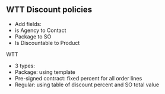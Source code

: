 ## WTT Discount policies
- Add fields:
 - is Agency to Contact
 - Package to SO
 - Is Discountable to Product

WTT 

- 3 types: 
 - Package: using template
 - Pre-signed contract: fixed percent for all order lines
 - Regular: using table of discount percent and SO total value
